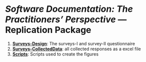 # *Software Documentation: The Practitioners’ Perspective* — Replication Package


1. **[Surveys-Design](Surveys-Design)**: The surveys-I and survey-II questionnaire
2. **[Surveys-CollectedData](Surveys-CollectedData)**: all collected responses as a excel file
3. **[Scripts](Scripts)**: Scripts used to create the figures
